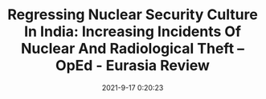 ---
"title": "Regressing Nuclear Security Culture In India: Increasing Incidents Of Nuclear And Radiological Theft – OpEd - Eurasia Review"
"date": "2021-9-17 0:20:23"
"feed_name": "GOOGLENEWSCONSTRUCTION"
"feed_website": "https://news.google.com/search?q=construction%2Bincident&hl=en-US&gl=US&ceid=US:en"
"feed_rss": "https://news.google.com/rss/search?q=construction%2Bincident&hl=en-US&gl=US&ceid=US:en"
"link": "https://www.eurasiareview.com/17092021-regressing-nuclear-security-culture-in-india-increasing-incidents-of-nuclear-and-radiological-theft-oped/"
"file": "_posts/2021-1-1-754fed7f334104a036f8434fc39e5a1306a8307b.md"
"accident": "0"
"drilling": "0"
"dead": "0"
"injured": "0"
---